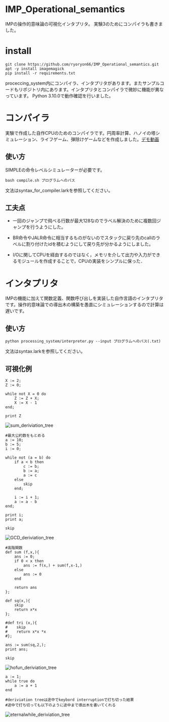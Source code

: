 # IMP_Operational_semantics


IMPの操作的意味論の可視化インタプリタ。
実験3のためにコンパイラも書きました。

# install

```
git clone https://github.com/ryoryon66/IMP_Operational_semantics.git
apt -y install imagemagick
pip install -r requirements.txt
```

proceccing_system内にコンパイラ、インタプリタがあります。またサンプルコードもリポジトリ内にあります。インタプリタとコンパイラで微妙に機能が異なっています。
Python 3.10.0で動作確認を行いました。

# コンパイラ

実験で作成した自作CPUのためのコンパイラです。円周率計算、ハノイの塔シミュレーション、ライフゲーム、弾除けゲームなどを作成しました。[デモ動画](https://drive.google.com/drive/folders/1TEyzM5tigwJlQDcfVtEkdmmIImwNmU4f?usp=sharing)

## 使い方

SIMPLEの命令レベルシミュレーターが必要です。

```
bash compile.sh プログラムへのパス
```

文法はsyntax_for_compiler.larkを参照してください。

## 工夫点

- 一回のジャンプで飛べる行数が最大128なのでラベル解決のために複数回ジャンプを行うようにした。

- BR命令やJALR命令に相当するものがないのでスタックに戻り先のcallのラベルに割り付けたidを積むようにして戻り先が分かるようにしました。

- I/Oに関してCPUを経由するのではなく，メモリを介して出力や入力ができるモジュールを作成することで，CPUの実装をシンプルに保った．



# インタプリタ

IMPの機能に加えて関数定義、関数呼び出しを実装した自作言語のインタプリタです。操作的意味論での導出木の構築を愚直にシミュレーションするので計算は遅いです。

## 使い方

```
python processing_system/interpreter.py --input プログラムへのパス(.txt)
```

文法はsyntax.larkを参照してください。

## 可視化例

```
X := 2;
Z := 0;

while not X = 0 do
    Z := Z + X;
    X := X - 1
end;

print Z
```
![sum_deriviation_tree](https://github.com/ryoryon66/IMP_Operational_semantics/assets/46624038/04618123-8ee6-4d02-b0a3-0b126ac46442)

```
#最大公約数をもとめる
a := 10;
b := 5;
i := 0;

while not (a = b) do
    if a < b then
        c := b;
        b := a;
        a := c
    else
        skip
    end;
    
    i := i + 1;
    a := a - b
end;

print i;
print a;

skip
```

![GCD_deriviation_tree](https://github.com/ryoryon66/IMP_Operational_semantics/assets/46624038/0cae044d-25e8-4f84-9d7d-8a89be612b81)


```
#高階関数
def sum (f,x,){
    ans := 0;
    if 0 < x then
        ans := f(x,) + sum(f,x-1,)
    else
        ans := 0
    end

    return ans
};

def sq(x,){
    skip
    return x*x
};

#def tri (x,){
#    skip
#    return x*x *x
#};

ans := sum(sq,2,);
print ans;

skip
```
![hofun_deriviation_tree](https://github.com/ryoryon66/IMP_Operational_semantics/assets/46624038/d186a5f5-ce77-453c-b1ff-371e41aed6aa)

```
a := 1;
while true do
    a := a + 1
end

#deriviation treeは途中でkeybord interruptionで打ち切った結果
#途中で打ち切っても以下のように途中まで導出木を書いてくれる
```

![eternalwhile_deriviation_tree](https://github.com/ryoryon66/IMP_Operational_semantics/assets/46624038/bef662d5-c2e1-4408-af4f-864c3301d93d)



